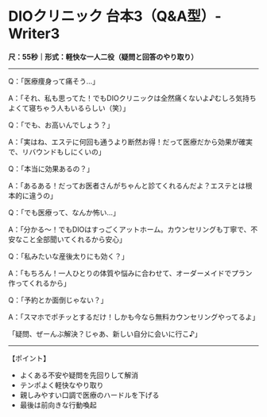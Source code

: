 # DIOクリニック 台本3（Q&A型）- Writer3
**尺：55秒｜形式：軽快な一人二役（疑問と回答のやり取り）**

---

Q：「医療痩身って痛そう...」

A：「それ、私も思ってた！でもDIOクリニックは全然痛くないよ♪むしろ気持ちよくて寝ちゃう人もいるらしい（笑）」

Q：「でも、お高いんでしょう？」

A：「実はね、エステに何回も通うより断然お得！だって医療だから効果が確実で、リバウンドもしにくいの」

Q：「本当に効果あるの？」

A：「あるある！だってお医者さんがちゃんと診てくれるんだよ？エステとは根本的に違うの」

Q：「でも医療って、なんか怖い...」

A：「分かる〜！でもDIOはすっごくアットホーム。カウンセリングも丁寧で、不安なこと全部聞いてくれるから安心」

Q：「私みたいな産後太りにも効く？」

A：「もちろん！一人ひとりの体質や悩みに合わせて、オーダーメイドでプラン作ってくれるから」

Q：「予約とか面倒じゃない？」

A：「スマホでポチッとするだけ！しかも今なら無料カウンセリングやってるよ」

「疑問、ぜーんぶ解決？じゃあ、新しい自分に会いに行こ♪」

---

【ポイント】
- よくある不安や疑問を先回りして解消
- テンポよく軽快なやり取り
- 親しみやすい口調で医療のハードルを下げる
- 最後は前向きな行動喚起